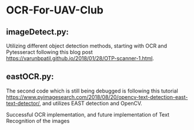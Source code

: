 # OCR-For-UAV-Club

## imageDetect.py: 
Utilizing different object detection methods, starting with OCR and Pytesseract following this blog post https://varunbpatil.github.io/2018/01/28/OTP-scanner-1.html.

## eastOCR.py: 
The second code which is still being debugged is following this tutorial https://www.pyimagesearch.com/2018/08/20/opencv-text-detection-east-text-detector/, and utilizes EAST detection and OpenCV.

Successful OCR implementation, and future implementation of Text Recognition of the images
